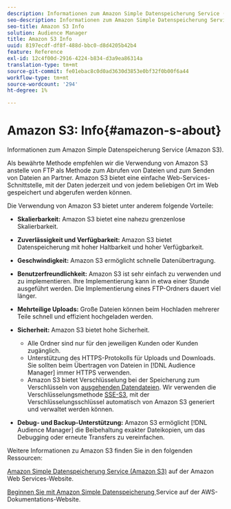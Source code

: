 ```yaml
---
description: Informationen zum Amazon Simple Datenspeicherung Service (Amazon S3).
seo-description: Informationen zum Amazon Simple Datenspeicherung Service (Amazon S3).
seo-title: Amazon S3 Info
solution: Audience Manager
title: Amazon S3 Info
uuid: 8197ecdf-df8f-488d-bbc0-d8d4205b42b4
feature: Reference
exl-id: 12c4f00d-2916-4224-b834-d3a9ea86314a
translation-type: tm+mt
source-git-commit: fe01ebac8c0d0ad3630d3853e0bf32f0b00f6a44
workflow-type: tm+mt
source-wordcount: '294'
ht-degree: 1%

---
```


# Amazon S3: Info{#amazon-s-about}

Informationen zum Amazon Simple Datenspeicherung Service (Amazon S3).

Als bewährte Methode empfehlen wir die Verwendung von Amazon S3 anstelle von FTP als Methode zum Abrufen von Dateien und zum Senden von Dateien an Partner. Amazon S3 bietet eine einfache Web-Services-Schnittstelle, mit der Daten jederzeit und von jedem beliebigen Ort im Web gespeichert und abgerufen werden können.

Die Verwendung von Amazon S3 bietet unter anderem folgende Vorteile:

* **Skalierbarkeit:** Amazon S3 bietet eine nahezu grenzenlose Skalierbarkeit.
* **Zuverlässigkeit und Verfügbarkeit:** Amazon S3 bietet Datenspeicherung mit hoher Haltbarkeit und hoher Verfügbarkeit.
* **Geschwindigkeit:** Amazon S3 ermöglicht schnelle Datenübertragung.
* **Benutzerfreundlichkeit:** Amazon S3 ist sehr einfach zu verwenden und zu implementieren. Ihre Implementierung kann in etwa einer Stunde ausgeführt werden. Die Implementierung eines FTP-Ordners dauert viel länger.
* **Mehrteilige Uploads:** Große Dateien können beim Hochladen mehrerer Teile schnell und effizient hochgeladen werden.
* **Sicherheit:** Amazon S3 bietet hohe Sicherheit.

   * Alle Ordner sind nur für den jeweiligen Kunden oder Kunden zugänglich.
   * Unterstützung des HTTPS-Protokolls für Uploads und Downloads. Sie sollten beim Übertragen von Dateien in [!DNL Audience Manager] immer HTTPS verwenden.
   * Amazon S3 bietet Verschlüsselung bei der Speicherung zum Verschlüsseln von [ausgehenden Datendateien](../integration/receiving-audience-data/batch-outbound-transfers/outbound-file-name-contents.md). Wir verwenden die Verschlüsselungsmethode [SSE-S3](https://docs.aws.amazon.com/AmazonS3/latest/dev/serv-side-encryption.html), mit der Verschlüsselungsschlüssel automatisch von Amazon S3 generiert und verwaltet werden können.

* **Debug- und Backup-Unterstützung:** Amazon S3 ermöglicht  [!DNL Audience Manager] die Beibehaltung exakter Dateikopien, um das Debugging oder erneute Transfers zu vereinfachen.

Weitere Informationen zu Amazon S3 finden Sie in den folgenden Ressourcen:

[Amazon Simple Datenspeicherung Service (Amazon S3)](https://aws.amazon.com/s3/) auf der Amazon Web Services-Website.

[Beginnen Sie mit Amazon Simple Datenspeicherung ](https://docs.aws.amazon.com/AmazonS3/latest/gsg/GetStartedWithS3.html) Service auf der AWS-Dokumentations-Website.
